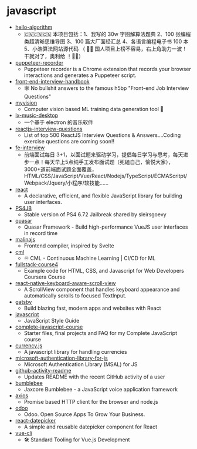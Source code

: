 # javascript
- [hello-algorithm](https://github.com/geekxh/hello-algorithm)
  - 🇨🇳🇨🇳🇨🇳 本项目包括：1、我写的 30w 字图解算法题典 2、100 张编程类超清晰思维导图 3、100 篇大厂面经汇总 4、各语言编程电子书 100 本 5、小浩算法网站源代码 （ 🚀🚀 国人项目上榜不容易，右上角助力一波！干就对了，奥利给 ！🚀🚀）
- [puppeteer-recorder](https://github.com/checkly/puppeteer-recorder)
  - Puppeteer recorder is a Chrome extension that records your browser interactions and generates a Puppeteer script.
- [front-end-interview-handbook](https://github.com/yangshun/front-end-interview-handbook)
  - 🕸 No bullshit answers to the famous h5bp "Front-end Job Interview Questions"
- [myvision](https://github.com/OvidijusParsiunas/myvision)
  - Computer vision based ML training data generation tool 🚀
- [lx-music-desktop](https://github.com/lyswhut/lx-music-desktop)
  - 一个基于 electron 的音乐软件
- [reactjs-interview-questions](https://github.com/sudheerj/reactjs-interview-questions)
  - List of top 500 ReactJS Interview Questions & Answers....Coding exercise questions are coming soon!!
- [fe-interview](https://github.com/haizlin/fe-interview)
  - 前端面试每日 3+1，以面试题来驱动学习，提倡每日学习与思考，每天进步一点！每天早上5点纯手工发布面试题（死磕自己，愉悦大家），3000+道前端面试题全面覆盖，HTML/CSS/JavaScript/Vue/React/Nodejs/TypeScript/ECMAScritpt/Webpack/Jquery/小程序/软技能……
- [react](https://github.com/facebook/react)
  - A declarative, efficient, and flexible JavaScript library for building user interfaces.
- [PS4JB](https://github.com/DarkModderVC/PS4JB)
  - Stable version of PS4 6.72 Jailbreak shared by sleirsgoevy
- [quasar](https://github.com/quasarframework/quasar)
  - Quasar Framework - Build high-performance VueJS user interfaces in record time
- [malinajs](https://github.com/malinajs/malinajs)
  - Frontend compiler, inspired by Svelte
- [cml](https://github.com/iterative/cml)
  - ♾️ CML - Continuous Machine Learning | CI/CD for ML
- [fullstack-course4](https://github.com/jhu-ep-coursera/fullstack-course4)
  - Example code for HTML, CSS, and Javascript for Web Developers Coursera Course
- [react-native-keyboard-aware-scroll-view](https://github.com/APSL/react-native-keyboard-aware-scroll-view)
  - A ScrollView component that handles keyboard appearance and automatically scrolls to focused TextInput.
- [gatsby](https://github.com/gatsbyjs/gatsby)
  - Build blazing fast, modern apps and websites with React
- [javascript](https://github.com/airbnb/javascript)
  - JavaScript Style Guide
- [complete-javascript-course](https://github.com/jonasschmedtmann/complete-javascript-course)
  - Starter files, final projects and FAQ for my Complete JavaScript course
- [currency.js](https://github.com/scurker/currency.js)
  - A javascript library for handling currencies
- [microsoft-authentication-library-for-js](https://github.com/AzureAD/microsoft-authentication-library-for-js)
  - Microsoft Authentication Library (MSAL) for JS
- [github-activity-readme](https://github.com/jamesgeorge007/github-activity-readme)
  - Updates README with the recent GitHub activity of a user
- [bumblebee](https://github.com/jaxcore/bumblebee)
  - Jaxcore Bumblebee - a JavaScript voice application framework
- [axios](https://github.com/axios/axios)
  - Promise based HTTP client for the browser and node.js
- [odoo](https://github.com/odoo/odoo)
  - Odoo. Open Source Apps To Grow Your Business.
- [react-datepicker](https://github.com/Hacker0x01/react-datepicker)
  - A simple and reusable datepicker component for React
- [vue-cli](https://github.com/vuejs/vue-cli)
  - 🛠️ Standard Tooling for Vue.js Development
